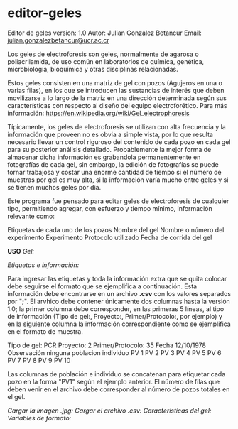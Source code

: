 # editor-geles
Editor de geles
version: 1.0
Autor: Julian Gonzalez Betancur
Email: julian.gonzalezbetancur@ucr.ac.cr

Los geles de electroforesis son geles, normalmente de agarosa o poliacrilamida, de uso común en laboratorios de química, genética, microbiología, bioquímica y otras disciplinas relacionadas.

Estos geles consisten en una matriz de gel con pozos (Agujeros en una o varias filas), en los que se introducen las sustancias de interés que deben movilizarse a lo largo de la matriz en una dirección determinada según sus características con respecto al diseño del equipo electroforético.
Para más información: https://en.wikipedia.org/wiki/Gel_electrophoresis

Típicamente, los geles de electroforesis se utilizan con alta frecuencia y la información que proveen no es obvia a simple vista, por lo que resulta necesario llevar un control riguroso del contenido de cada pozo en cada gel para su posterior análisis detallado. Probablemente la mejor forma de almacenar dicha información es grabandola permanentemente en fotografías de cada gel, sin embargo, la edición de fotografías se puede tornar trabajosa y costar una enorme cantidad de tiempo si el número de muestras por gel es muy alta, si la información varía mucho entre geles y si se tienen muchos geles por día.

Este programa fue pensado para editar geles de electroforesis de cualquier tipo, permitiendo agregar, con esfuerzo y tiempo mínimo, información relevante como:

Etiquetas de cada uno de los pozos
Nombre del gel
Nombre o número del experimento Experimento
Protocolo utilizado
Fecha de corrida del gel

**USO**
*Gel:*


*Etiquetas e información:*

Para ingresar las etiquetas y toda la información extra que se quita colocar debe seguirse el formato que se ejemplifica a continuación. Esta información debe encontrarse en un archivo **.csv** con los valores separados por "**;**". El arvhico debe contener únicamente dos columnas hasta la versión 1.0; la primer columna debe corresponder, en las primeras 5 líneas, al tipo de información (Tipo de gel:, Proyecto:, Primer/Protocolo:, por ejemplo) y en la siguiente columna la información correspondiente como se ejemplifica en el formato de muestra.

Tipo de gel:	PCR
Proyecto:	2
Primer/Protocolo:	35
Fecha	12/10/1978
Observación	ninguna
poblacion	individuo
PV	1
PV	2
PV	3
PV	4
PV	5
PV	6
PV	7
PV	8
PV	9
PV	10

Las columnas de población e individuo se concatenan para etiquetar cada pozo en la forma "PV1" según el ejemplo anterior. El número de filas que deben venir en el archivo debe corresponder al número de pozos totales en el gel.

*Cargar la imagen .jpg:*
*Cargar el archivo .csv:*
*Características del gel:*
*Variables de formato:*
